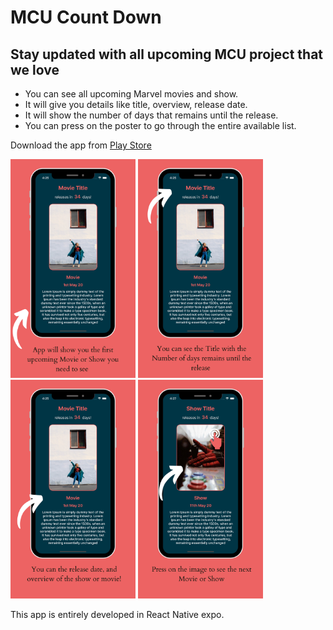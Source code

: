 # MCU Count Down

## Stay updated with all upcoming MCU project that we love

- You can see all upcoming Marvel movies and show.
- It will give you details like title, overview, release date.
- It will show the number of days that remains until the release.
- You can press on the poster to go through the entire available list.

Download the app from [Play Store](https://play.google.com/store/apps/details?id=com.brijenmakwana.eggTimer)

<img src="https://github.com/BrijenMakwana/McuCountDown/blob/main/assets/ScrenShot_1.png" width="200" height="350"> <img src="https://github.com/BrijenMakwana/McuCountDown/blob/main/assets/ScrenShot_2.png" width="200" height="350"> <img src="https://github.com/BrijenMakwana/McuCountDown/blob/main/assets/ScrenShot_3.png" width="200" height="350"> <img src="https://github.com/BrijenMakwana/McuCountDown/blob/main/assets/ScrenShot_4.png" width="200" height="350">

This app is entirely developed in React Native expo.
